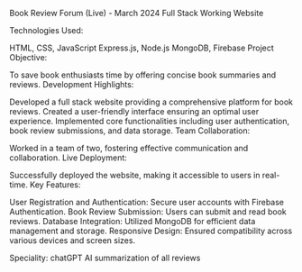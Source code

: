 Book Review Forum (Live) - March 2024
Full Stack Working Website

Technologies Used:

HTML, CSS, JavaScript
Express.js, Node.js
MongoDB, Firebase
Project Objective:

To save book enthusiasts time by offering concise book summaries and reviews.
Development Highlights:

Developed a full stack website providing a comprehensive platform for book reviews.
Created a user-friendly interface ensuring an optimal user experience.
Implemented core functionalities including user authentication, book review submissions, and data storage.
Team Collaboration:

Worked in a team of two, fostering effective communication and collaboration.
Live Deployment:

Successfully deployed the website, making it accessible to users in real-time.
Key Features:

User Registration and Authentication: Secure user accounts with Firebase Authentication.
Book Review Submission: Users can submit and read book reviews.
Database Integration: Utilized MongoDB for efficient data management and storage.
Responsive Design: Ensured compatibility across various devices and screen sizes.


Speciality:
chatGPT AI summarization of all reviews
